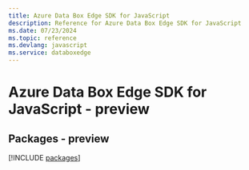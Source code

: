 ```yaml
---
title: Azure Data Box Edge SDK for JavaScript
description: Reference for Azure Data Box Edge SDK for JavaScript
ms.date: 07/23/2024
ms.topic: reference
ms.devlang: javascript
ms.service: databoxedge
---
```

# Azure Data Box Edge SDK for JavaScript - preview
## Packages - preview
[!INCLUDE [packages](data-box-edge-index.md)]